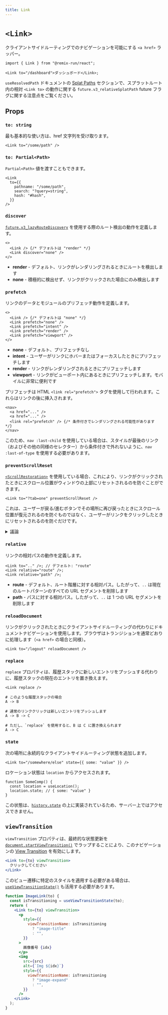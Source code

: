```yaml
---
title: Link
---
```


# `<Link>`

クライアントサイドルーティングでのナビゲーションを可能にする `<a href>` ラッパー。

```tsx
import { Link } from "@remix-run/react";

<Link to="/dashboard">ダッシュボード</Link>;
```

<docs-info>`useResolvedPath` ドキュメントの [Splat Paths][relativesplatpath] セクションで、スプラットルート内の相対 `<Link to>` の動作に関する `future.v3_relativeSplatPath` future フラグに関する注意点をご覧ください。</docs-info>

## Props

### `to: string`

最も基本的な使い方は、href 文字列を受け取ります。

```tsx
<Link to="/some/path" />
```

### `to: Partial<Path>`

`Partial<Path>` 値を渡すこともできます。

```tsx
<Link
  to={{
    pathname: "/some/path",
    search: "?query=string",
    hash: "#hash",
  }}
/>
```

### `discover`

[`future.v3_lazyRouteDiscovery`][lazy-route-discovery] を使用する際のルート検出の動作を定義します。

```tsx
<>
  <Link /> {/* デフォルトは "render" */}
  <Link discover="none" />
</>
```

- **render** - デフォルト、リンクがレンダリングされるときにルートを検出します
- **none** - 積極的に検出せず、リンクがクリックされた場合にのみ検出します

### `prefetch`

リンクのデータとモジュールのプリフェッチ動作を定義します。

```tsx
<>
  <Link /> {/* デフォルトは "none" */}
  <Link prefetch="none" />
  <Link prefetch="intent" />
  <Link prefetch="render" />
  <Link prefetch="viewport" />
</>
```

- **none** - デフォルト、プリフェッチなし
- **intent** - ユーザーがリンクにホバーまたはフォーカスしたときにプリフェッチします
- **render** - リンクがレンダリングされるときにプリフェッチします
- **viewport** - リンクがビューポート内にあるときにプリフェッチします。モバイルに非常に便利です

プリフェッチは HTML `<link rel="prefetch">` タグを使用して行われます。これらはリンクの後に挿入されます。

```tsx
<nav>
  <a href="..." />
  <a href="..." />
  <link rel="prefetch" /> {/* 条件付きでレンダリングされる可能性があります */}
</nav>
```

このため、`nav :last-child` を使用している場合は、スタイルが最後のリンク（およびその他の同様のセレクター）から条件付きで外れないように、`nav :last-of-type` を使用する必要があります。

### `preventScrollReset`

[`<ScrollRestoration>`][scroll-restoration-component] を使用している場合、これにより、リンクがクリックされたときにスクロール位置がウィンドウの上部にリセットされるのを防ぐことができます。

```tsx
<Link to="?tab=one" preventScrollReset />
```

これは、ユーザーが戻る/進むボタンでその場所に再び戻ったときにスクロール位置が復元されるのを防ぐものではなく、ユーザーがリンクをクリックしたときにリセットされるのを防ぐだけです。

<details>

<summary>議論</summary>

この動作が必要になる可能性のある例は、ページの上部ではない URL 検索パラメーターを操作するタブのリストです。スクロール位置が上部にジャンプして、切り替えられたコンテンツがビューポートからスクロールアウトする可能性があるため、これは望ましくありません。

```text
      ┌─────────────────────────┐
      │                         ├──┐
      │                         │  │
      │                         │  │ スクロール
      │                         │  │ アウト
      │                         │  │
      │                         │ ◄┘
    ┌─┴─────────────────────────┴─┐
    │                             ├─┐
    │                             │ │ ビューポート
    │   ┌─────────────────────┐   │ │
    │   │  タブ   タブ   タブ    │   │ │
    │   ├─────────────────────┤   │ │
    │   │                     │   │ │
    │   │                     │   │ │
    │   │ コンテンツ          │   │ │
    │   │                     │   │ │
    │   │                     │   │ │
    │   └─────────────────────┘   │ │
    │                             │◄┘
    └─────────────────────────────┘

```

</details>

### `relative`

リンクの相対パスの動作を定義します。

```tsx
<Link to=".." />; // デフォルト: "route"
<Link relative="route" />;
<Link relative="path" />;
```

- **route** - デフォルト、ルート階層に対する相対パス。したがって、`..` は現在のルートパターンのすべての URL セグメントを削除します
- **path** - パスに対する相対パス。したがって、`..` は 1 つの URL セグメントを削除します

### `reloadDocument`

リンクがクリックされたときにクライアントサイドルーティングの代わりにドキュメントナビゲーションを使用します。ブラウザはトランジションを通常どおりに処理します（`<a href>` の場合と同様）。

```tsx
<Link to="/logout" reloadDocument />
```

### `replace`

`replace` プロパティは、履歴スタックに新しいエントリをプッシュする代わりに、履歴スタックの現在のエントリを置き換えます。

```tsx
<Link replace />
```

```
# このような履歴スタックの場合
A -> B

# 通常のリンククリックは新しいエントリをプッシュします
A -> B -> C

# ただし、`replace` を使用すると、B は C に置き換えられます
A -> C
```

### `state`

次の場所に永続的なクライアントサイドルーティング状態を追加します。

```tsx
<Link to="/somewhere/else" state={{ some: "value" }} />
```

ロケーション状態は `location` からアクセスされます。

```tsx
function SomeComp() {
  const location = useLocation();
  location.state; // { some: "value" }
}
```

この状態は、[`history.state`][history-state] の上に実装されているため、サーバー上ではアクセスできません。

## `viewTransition`

`viewTransition` プロパティは、最終的な状態更新を [`document.startViewTransition()`][document-start-view-transition] でラップすることにより、このナビゲーションの [View Transition][view-transitions] を有効にします。

```jsx
<Link to={to} viewTransition>
  クリックしてください
</Link>
```

このビュー遷移に特定のスタイルを適用する必要がある場合は、[`useViewTransitionState()`][use-view-transition-state] も活用する必要があります。

```jsx
function ImageLink(to) {
  const isTransitioning = useViewTransitionState(to);
  return (
    <Link to={to} viewTransition>
      <p
        style={{
          viewTransitionName: isTransitioning
            ? "image-title"
            : "",
        }}
      >
        画像番号 {idx}
      </p>
      <img
        src={src}
        alt={`Img ${idx}`}
        style={{
          viewTransitionName: isTransitioning
            ? "image-expand"
            : "",
        }}
      />
    </Link>
  );
}
```

[scroll-restoration-component]: ./scroll-restoration
[history-state]: https://developer.mozilla.org/en-US/docs/Web/API/History/state
[view-transitions]: https://developer.mozilla.org/en-US/docs/Web/API/View_Transitions_API
[document-start-view-transition]: https://developer.mozilla.org/en-US/docs/Web/API/Document/startViewTransition
[use-view-transition-state]: ../hooks/use-view-transition-state
[relativesplatpath]: ../hooks/use-resolved-path#splat-paths
[lazy-route-discovery]: ../guides/lazy-route-discovery


